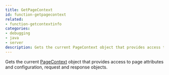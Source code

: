 ```yaml
---
title: GetPageContext
id: function-getpagecontext
related:
- function-getcontextinfo
categories:
- debugging
- java
- server
description: Gets the current PageContext object that provides access to page attributes and configuration, request and response objects.
---
```


Gets the current [PageContext](https://javadoc.lucee.org/lucee/runtime/PageContext.html) object that provides access to page attributes and configuration, request and response objects.
